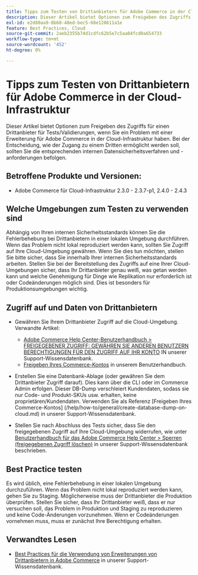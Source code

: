 ```yaml
---
title: Tipps zum Testen von Drittanbietern für Adobe Commerce in der Cloud-Infrastruktur
description: Dieser Artikel bietet Optionen zum Freigeben des Zugriffs für einen Drittanbieter für Tests/Validierungen, wenn Sie ein Problem mit einer Erweiterung für Adobe Commerce in der Cloud-Infrastruktur haben.
exl-id: e2d80aa9-8b68-48ed-bec5-68e128611a1e
feature: Best Practices, Cloud
source-git-commit: 2aeb2355b74d1cdfc62b5e7c5aa04fcd0a654733
workflow-type: tm+mt
source-wordcount: '452'
ht-degree: 0%

---
```


# Tipps zum Testen von Drittanbietern für Adobe Commerce in der Cloud-Infrastruktur

Dieser Artikel bietet Optionen zum Freigeben des Zugriffs für einen Drittanbieter für Tests/Validierungen, wenn Sie ein Problem mit einer Erweiterung für Adobe Commerce in der Cloud-Infrastruktur haben.
Bei der Entscheidung, wie der Zugang zu einem Dritten ermöglicht werden soll, sollten Sie die entsprechenden internen Datensicherheitsverfahren und -anforderungen befolgen.

## Betroffene Produkte und Versionen:

* Adobe Commerce für Cloud-Infrastruktur 2.3.0 - 2.3.7-p1, 2.4.0 - 2.4.3

## Welche Umgebungen zum Testen zu verwenden sind

Abhängig von Ihren internen Sicherheitsstandards können Sie die Fehlerbehebung bei Drittanbietern in einer lokalen Umgebung durchführen. Wenn das Problem nicht lokal reproduziert werden kann, sollten Sie Zugriff auf Ihre Cloud-Umgebung gewähren. Wenn Sie dies tun möchten, stellen Sie bitte sicher, dass Sie innerhalb Ihrer internen Sicherheitsstandards arbeiten. Stellen Sie bei der Bereitstellung des Zugriffs auf eine Ihrer Cloud-Umgebungen sicher, dass Ihr Drittanbieter genau weiß, was getan werden kann und welche Genehmigung für Dinge wie Replikation nur erforderlich ist oder Codeänderungen möglich sind. Dies ist besonders für Produktionsumgebungen wichtig.

## Zugriff auf und Daten von Drittanbietern

* Gewähren Sie Ihrem Drittanbieter Zugriff auf die Cloud-Umgebung. Verwandte Artikel:

   * [Adobe Commerce Help Center-Benutzerhandbuch > FREIGEGEBENER ZUGRIFF: GEWÄHREN SIE ANDEREN BENUTZERN BERECHTIGUNGEN FÜR DEN ZUGRIFF AUF IHR KONTO](/help/help-center-guide/help-center/magento-help-center-user-guide.md#shared-access) IN unserer Support-Wissensdatenbank.
   * [Freigeben Ihres Commerce-Kontos](https://experienceleague.adobe.com/en/docs/commerce-admin/start/commerce-account/commerce-account-share) in unserem Benutzerhandbuch.

* Erstellen Sie eine Datenbank-Ablage (oder gewähren Sie dem Drittanbieter Zugriff darauf). Dies kann über die CLI oder im Commerce Admin erfolgen. Dieser DB-Dump verschleiert Kundendaten, sodass sie nur Code- und Produkt-SKUs usw. erhalten, keine proprietären/Kundendaten. Verwenden Sie als Referenz [Freigeben Ihres Commerce-Kontos] (/help/how-to/general/create-database-dump-on-cloud.md) in unserer Support-Wissensdatenbank.
* Stellen Sie nach Abschluss des Tests sicher, dass Sie den freigegebenen Zugriff auf Ihre Cloud-Umgebung widerrufen, wie unter [Benutzerhandbuch für das Adobe Commerce Help Center > Sperren (freigegebenen Zugriff löschen)](/help/help-center-guide/help-center/magento-help-center-user-guide.md#revoke-shared-access) in unserer Support-Wissensdatenbank beschrieben.

## Best Practice testen

Es wird üblich, eine Fehlerbehebung in einer lokalen Umgebung durchzuführen. Wenn das Problem nicht lokal reproduziert werden kann, gehen Sie zu Staging. Möglicherweise muss der Drittanbieter die Produktion überprüfen. Stellen Sie sicher, dass Ihr Drittanbieter weiß, dass er nur versuchen soll, das Problem in Produktion und Staging zu reproduzieren und keine Code-Änderungen vorzunehmen. Wenn er Codeänderungen vornehmen muss, muss er zunächst Ihre Berechtigung erhalten.

## Verwandtes Lesen

* [Best Practices für die Verwendung von Erweiterungen von Drittanbietern in Adobe Commerce](https://support.magento.com/hc/en-us/articles/360042361152-Best-Practices-for-using-third-party-extensions-in-Magento) in unserer Support-Wissensdatenbank.
